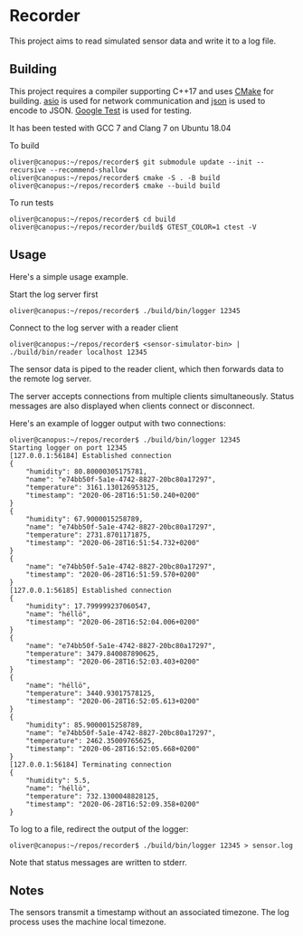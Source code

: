 # Recorder
This project aims to read simulated sensor data and write it to a log file.

## Building
This project requires a compiler supporting C++17 and uses
[CMake](https://cmake.org/) for building.
[asio](https://github.com/chriskohlhoff/asio) is used for network
communication and [json](https://github.com/nlohmann/json) is used to encode to
JSON. [Google Test](https://github.com/google/googletest) is used for testing.

It has been tested with GCC 7 and Clang 7 on Ubuntu 18.04

To build
```
oliver@canopus:~/repos/recorder$ git submodule update --init --recursive --recommend-shallow
oliver@canopus:~/repos/recorder$ cmake -S . -B build
oliver@canopus:~/repos/recorder$ cmake --build build
```

To run tests
```
oliver@canopus:~/repos/recorder$ cd build
oliver@canopus:~/repos/recorder/build$ GTEST_COLOR=1 ctest -V
```

## Usage
Here's a simple usage example.

Start the log server first
```
oliver@canopus:~/repos/recorder$ ./build/bin/logger 12345
```

Connect to the log server with a reader client
```
oliver@canopus:~/repos/recorder$ <sensor-simulator-bin> | ./build/bin/reader localhost 12345
```
The sensor data is piped to the reader client, which then forwards data to the
remote log server.

The server accepts connections from multiple clients simultaneously. Status
messages are also displayed when clients connect or disconnect.

Here's an example of logger output with two connections:
```
oliver@canopus:~/repos/recorder$ ./build/bin/logger 12345
Starting logger on port 12345
[127.0.0.1:56184] Established connection
{
    "humidity": 80.80000305175781,
    "name": "e74bb50f-5a1e-4742-8827-20bc80a17297",
    "temperature": 3161.130126953125,
    "timestamp": "2020-06-28T16:51:50.240+0200"
}
{
    "humidity": 67.9000015258789,
    "name": "e74bb50f-5a1e-4742-8827-20bc80a17297",
    "temperature": 2731.8701171875,
    "timestamp": "2020-06-28T16:51:54.732+0200"
}
{
    "name": "e74bb50f-5a1e-4742-8827-20bc80a17297",
    "timestamp": "2020-06-28T16:51:59.570+0200"
}
[127.0.0.1:56185] Established connection
{
    "humidity": 17.799999237060547,
    "name": "héllö",
    "timestamp": "2020-06-28T16:52:04.006+0200"
}
{
    "name": "e74bb50f-5a1e-4742-8827-20bc80a17297",
    "temperature": 3479.840087890625,
    "timestamp": "2020-06-28T16:52:03.403+0200"
}
{
    "name": "héllö",
    "temperature": 3440.93017578125,
    "timestamp": "2020-06-28T16:52:05.613+0200"
}
{
    "humidity": 85.9000015258789,
    "name": "e74bb50f-5a1e-4742-8827-20bc80a17297",
    "temperature": 2462.35009765625,
    "timestamp": "2020-06-28T16:52:05.668+0200"
}
[127.0.0.1:56184] Terminating connection
{
    "humidity": 5.5,
    "name": "héllö",
    "temperature": 732.1300048828125,
    "timestamp": "2020-06-28T16:52:09.358+0200"
}
```

To log to a file, redirect the output of the logger:
```
oliver@canopus:~/repos/recorder$ ./build/bin/logger 12345 > sensor.log
```
Note that status messages are written to stderr.

## Notes
The sensors transmit a timestamp without an associated timezone. The log process
uses the machine local timezone.
